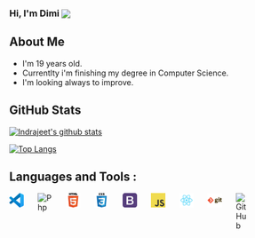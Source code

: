 
### Hi, I'm Dimi <img src="https://media.giphy.com/media/hvRJCLFzcasrR4ia7z/giphy.gif" align = "center" width="25px">

## About Me
- I'm 19 years old.
- Currentlty i'm finishing my degree in Computer Science.
- I'm looking always to improve. 
<!-- ❔❔❔❔ means username in below README.md -->
<!-- Also feel free to update second URL to any URL -->

## GitHub Stats

[![Indrajeet's github stats](https://github-readme-stats.vercel.app/api?username=DimiHk&count_private=true&include_all_commits=true&theme=radical)](https://google.com)

[![Top Langs](https://github-readme-stats.vercel.app/api/top-langs/?username=DimiHk&theme=radical)](https://github.com/anuraghazra/github-readme-stats)


## Languages and Tools :

<img style="float: left; padding: 0px 25px 0px 0px;" align="left" alt="Visual Studio Code" width="26px" src="https://raw.githubusercontent.com/github/explore/80688e429a7d4ef2fca1e82350fe8e3517d3494d/topics/visual-studio-code/visual-studio-code.png"/>
<img style="float: left; padding: 0px 25px 0px 0px;" align="left" alt="Php" width="26px" src="https://img.icons8.com/ios/50/000000/php-logo.png"/>

<img style="float: left; padding: 0px 25px 0px 0px;" align="left" alt="HTML5" width="26px" src="https://raw.githubusercontent.com/github/explore/80688e429a7d4ef2fca1e82350fe8e3517d3494d/topics/html/html.png" />

<img style="float: left; padding: 0px 25px 0px 0px;" align="left" alt="CSS3" width="26px" src="https://raw.githubusercontent.com/github/explore/80688e429a7d4ef2fca1e82350fe8e3517d3494d/topics/css/css.png" />

<img style="float: left; padding: 0px 25px 0px 0px;" align="left" alt="bootstap" width="26px" src="https://raw.githubusercontent.com/github/explore/80688e429a7d4ef2fca1e82350fe8e3517d3494d/topics/bootstrap/bootstrap.png" />

<img style="float: left; padding: 0px 25px 0px 0px;" align="left" alt="JavaScript" width="26px" src="https://raw.githubusercontent.com/github/explore/80688e429a7d4ef2fca1e82350fe8e3517d3494d/topics/javascript/javascript.png" />

<img style="float: left; padding: 0px 25px 0px 0px;" align="left" alt="React" width="26px" src="https://raw.githubusercontent.com/github/explore/80688e429a7d4ef2fca1e82350fe8e3517d3494d/topics/react/react.png" />

<img style="float: left; padding: 0px 25px 0px 0px;" align="left" alt="Git" width="26px" src="https://raw.githubusercontent.com/github/explore/80688e429a7d4ef2fca1e82350fe8e3517d3494d/topics/git/git.png" />

<img style="float: left; padding: 0px 25px 0px 0px;" align="left" alt="GitHub" width="26px" src="https://img.icons8.com/cute-clipart/64/4a90e2/github.png" />
